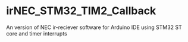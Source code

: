 # irNEC_STM32_TIM2_Callback
An version of NEC ir-reciever software for Arduino IDE using STM32 ST core and timer interrupts
